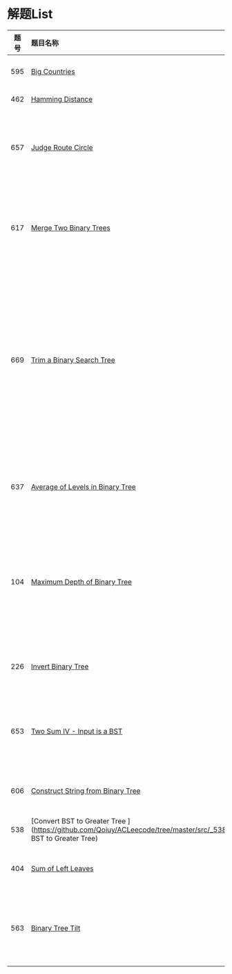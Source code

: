 # 解题List


| 题号 | 题目名称       | 等级 | 语言  |解决程度|是否跟进|
|:-------:|:--------------|:------:|:---------:|:---------:|:---------:|
|595|[Big Countries](https://github.com/Qoiuy/ACLeecode/tree/master/src/_595_Big_Countries)|Easy|SQL|	Accepted|是,没有看到最优解|
|462|[Hamming Distance](https://github.com/Qoiuy/ACLeecode/tree/master/src/_462_Hamming_Distance)|Easy|JAVA|	Accepted|否 已AC|
|657|[Judge Route Circle ](https://github.com/Qoiuy/ACLeecode/tree/master/src/_657_Judge_Route_Circle)|Easy|JAVA|	Accepted|是 看见了一个更好的解法，要经常回顾一下|
|617|[Merge Two Binary Trees ](https://github.com/Qoiuy/ACLeecode/tree/master/src/_617_Merge_Two_Binary_Trees)|Easy|JAVA|	Accepted|6种解决方案，我没有全都实现，以后全部实现它|
|669|[Trim a Binary Search Tree ](https://github.com/Qoiuy/ACLeecode/tree/master/src/_669_Trim_a_Binary_Search_Tree)|Easy|JAVA|	Accepted|这个题的解题思路我看了，但是没有具体编写代码，这道题我感觉更多使用在将一个普通二叉树转换为二叉搜索树|
|637|[Average of Levels in Binary Tree ](https://github.com/Qoiuy/ACLeecode/tree/master/src/_637_Average_of_Levels_in_Binary_Tree)|Easy|JAVA|	Accepted|自己吧非递归的写了。手写~，还有更多解法|
|104|[Maximum Depth of Binary Tree ](https://github.com/Qoiuy/ACLeecode/tree/master/src/_104_Maximum_Depth_of_Binary_Tree)|Easy|JAVA|	Accepted|非递归仿照自己上一道 题  ，递归是网上的代码 google 二叉树深度出的结果|
|226|[Invert Binary Tree ](https://github.com/Qoiuy/ACLeecode/tree/master/src/_226_Invert_Binary_Tree)|Easy|JAVA|	Accepted|自己写的递归，挺容易写的|
|653|[Two Sum IV - Input is a BST ](https://github.com/Qoiuy/ACLeecode/tree/master/src/_653_Two_Sum_IV_-_Input_is_a_BST)|Easy|JAVA|	Accepted|踩过一个坑 浪费了一个多小时。其他的都还好|
|606|[Construct String from Binary Tree ](https://github.com/Qoiuy/ACLeecode/tree/master/src/_606_Construct_String_from_Binary_Tree)|Easy|JAVA|	Accepted|半个小时解决 一次过，|
|538|[Convert BST to Greater Tree ](https://github.com/Qoiuy/ACLeecode/tree/master/src/_538_Convert BST to Greater Tree)|Easy|JAVA|	Accepted|思路正确，一次就过|
|404|[ Sum of Left Leaves](https://github.com/Qoiuy/ACLeecode/tree/master/src/_404_Sum_of_Left_Leaves)|Easy|JAVA|	Accepted|3次才过，题意没有读清|
|563|[ Binary Tree Tilt](https://github.com/Qoiuy/ACLeecode/tree/master/src/_563_Binary_Tree_Tilt)|Easy|JAVA|	Accepted|做题花了半天，题意没读懂是最大的问题|